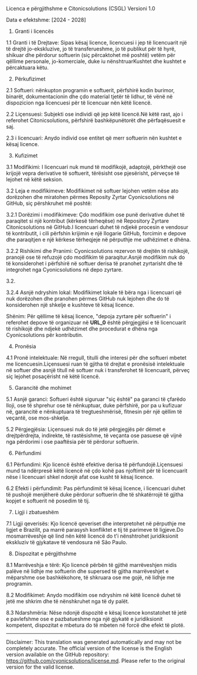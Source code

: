 Licenca e përgjithshme e Citonicsolutions (CSGL)
Versioni 1.0

Data e efektshme: [2024 - 2028]

1. Granti i licencës

1.1 Granti i të Drejtave: Sipas kësaj licence, licencuesi i jep të licencuarit një të drejtë jo-ekskluzive, jo të transferueshme, jo të publikut për të hyrë, shikuar dhe përdorur softuerin (siç përcaktohet më poshtë) vetëm për qëllime personale, jo-komerciale, duke iu nënshtruarKushtet dhe kushtet e përcaktuara këtu.

2. Përkufizimet

2.1 Softueri: nënkupton programin e softuerit, përfshirë kodin burimor, binarët, dokumentacionin dhe çdo material tjetër të lidhur, të vënë në dispozicion nga licencuesi për të licencuar nën këtë licencë.

2.2 Liçensuesi: Subjekti ose individi që jep këtë licencë.Në këtë rast, ajo i referohet Citonicsolutions, përfshirë bashkëpunëtorët dhe përfaqësuesit e saj.

2.3 i licencuari: Anydo individ ose entitet që merr softuerin nën kushtet e kësaj licence.

3. Kufizimet

3.1 Modifikimi: I licencuari nuk mund të modifikojë, adaptojë, përkthejë ose krijojë vepra derivative të softuerit, tërësisht ose pjesërisht, përveçse të lejohet në këtë seksion.

3.2 Leja e modifikimeve: Modifikimet në softuer lejohen vetëm nëse ato dorëzohen dhe miratohen përmes Reposity Zyrtar Cyonicsolutions në GitHub, siç përshkruhet më poshtë:

3.2.1 Dorëzimi i modifikimeve: Çdo modifikim ose punë derivative duhet të paraqitet si një kontribut (kërkesë tërheqëse) në Repository Zyrtare Citonicsolutions në GitHub.I licencuari duhet të ndjekë procesin e vendosur të kontributit, i cili përfshin krijimin e një llogarie GitHub, forcimin e depove dhe paraqitjen e një kërkese tërheqjeje në përputhje me udhëzimet e dhëna.

3.2.2 Rishikimi dhe Pranimi: Cyonicsolutions rezervon të drejtën të rishikojë, pranojë ose të refuzojë çdo modifikim të paraqitur.Asnjë modifikim nuk do të konsiderohet i përfshirë në softuer derisa të pranohet zyrtarisht dhe të integrohet nga Cyonicsolutions në depo zyrtare.

3.2.

3.2.4 Asnjë ndryshim lokal: Modifikimet lokale të bëra nga i licencuari që nuk dorëzohen dhe pranohen përmes GitHub nuk lejohen dhe do të konsiderohen një shkelje e kushteve të kësaj licence.

Shënim: Për qëllime të kësaj licence, "depoja zyrtare për softuerin" i referohet depove të organizuar në __URL_0__ është përgjegjësi e të licencuarit të rishikojë dhe ndjekë udhëzimet dhe procedurat e dhëna nga Cyonicsolutions për kontributin.

4. Pronësia

4.1 Pronë intelektuale: Në rregull, titulli dhe interesi për dhe softueri mbetet me licencuesin.Liçensuesi ruan të gjitha të drejtat e pronësisë intelektuale në softuer dhe asnjë titull në softuer nuk i transferohet të licencuarit, përveç siç lejohet posaçërisht në këtë licencë.

5. Garancitë dhe mohimet

5.1 Asnjë garanci: Softueri është siguruar "siç është" pa garanci të çfarëdo lloji, ose të shprehur ose të nënkuptuar, duke përfshirë, por pa u kufizuar në, garancitë e nënkuptuara të tregtueshmërisë, fitnesin për një qëllim të veçantë, ose mos-shkelje.

5.2 Përgjegjësia: Liçensuesi nuk do të jetë përgjegjës për dëmet e drejtpërdrejta, indirekte, të rastësishme, të veçanta ose pasuese që vijnë nga përdorimi i ose paaftësia për të përdorur softuerin.

6. Përfundimi

6.1 Përfundimi: Kjo licencë është efektive derisa të përfundojë.Liçensuesi mund ta ndërpresë këtë licencë në çdo kohë pas njoftimit për të licencuarit nëse i licencuari shkel ndonjë afat ose kusht të kësaj licence.

6.2 Efekti i përfundimit: Pas përfundimit të kësaj licence, i licencuari duhet të pushojë menjëherë duke përdorur softuerin dhe të shkatërrojë të gjitha kopjet e softuerit në posedim të tij.

7. Ligji i zbatueshëm

7.1 Ligji qeverisës: Kjo licencë qeveriset dhe interpretohet në përputhje me ligjet e Brazilit, pa marrë parasysh konfliktet e tij të parimeve të ligjeve.Do mosmarrëveshje që lind nën këtë licencë do t'i nënshtrohet juridiksionit ekskluziv të gjykatave të vendosura në São Paulo.

8. Dispozitat e përgjithshme

8.1 Marrëveshja e tërë: Kjo licencë përbën të gjithë marrëveshjen midis palëve në lidhje me softuerin dhe supersed të gjitha marrëveshjet e mëparshme ose bashkëkohore, të shkruara ose me gojë, në lidhje me programin.

8.2 Modifikimet: Anydo modifikim ose ndryshim në këtë licencë duhet të jetë me shkrim dhe të nënshkruhet nga të dy palët.

8.3 Ndarshmëria: Nëse ndonjë dispozitë e kësaj licence konstatohet të jetë e pavlefshme ose e pazbatueshme nga një gjykatë e juridiksionit kompetent, dispozitat e mbetura do të mbeten në forcë dhe efekt të plotë.

---
Disclaimer: This translation was generated automatically and may not be completely accurate. The official version of the license is the English version available on the GitHub repository: https://github.com/cyonicsolutions/license.md. Please refer to the original version for the valid license.